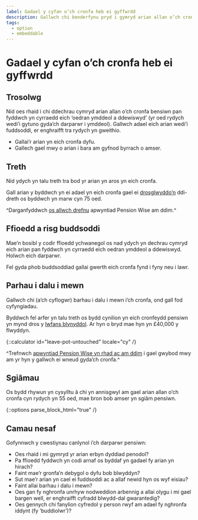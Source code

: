 ```yaml
---
label: Gadael y cyfan o’ch cronfa heb ei gyffwrdd
description: Gallwch chi benderfynu pryd i gymryd arian allan o’ch cronfa bensiwn.
tags:
  - option
  - embeddable
---
```


# Gadael y cyfan o’ch cronfa heb ei gyffwrdd

## Trosolwg

Nid oes rhaid i chi ddechrau cymryd arian allan o’ch cronfa bensiwn pan fyddwch yn cyrraedd eich ‘oedran ymddeol a ddewiswyd’ (yr oed rydych wedi’i gytuno gyda’ch darparwr i ymddeol). Gallwch adael eich arian wedi’i fuddsoddi, er enghraifft tra rydych yn gweithio.

- Gallai’r arian yn eich cronfa dyfu.
- Gallech gael mwy o arian i bara am gyfnod byrrach o amser.

## Treth

Nid ydych yn talu treth tra bod yr arian yn aros yn eich cronfa.

Gall arian y byddwch yn ei adael yn eich cronfa gael ei [drosglwyddo’n](/cy/when-you-die) ddi-dreth os byddwch yn marw cyn 75 oed.

^Darganfyddwch [os allwch drefnu](/cy/pension-type-tool) apwyntiad Pension Wise am ddim.^

## Ffioedd a risg buddsoddi

Mae’n bosibl y codir ffioedd ychwanegol os nad ydych yn dechrau cymryd eich arian pan fyddwch yn cyrraedd eich oedran ymddeol a ddewiswyd. Holwch eich darparwr.

Fel gyda phob buddsoddiad gallai gwerth eich cronfa fynd i fyny neu i lawr.

## Parhau i dalu i mewn

Gallwch chi (a’ch cyflogwr) barhau i dalu i mewn i’ch cronfa, ond gall fod cyfyngiadau.

Byddwch fel arfer yn talu treth os bydd cynilion yn eich cronfeydd pensiwn yn mynd dros y [lwfans blynyddol](https://www.gov.uk/tax-on-your-private-pension/annual-allowance). Ar hyn o bryd mae hyn yn £40,000 y flwyddyn.

{::calculator id="leave-pot-untouched" locale="cy" /}

^Trefnwch [apwyntiad Pension Wise yn rhad ac am ddim](/cy/appointments?icn=book-appointment&amp;ici=bottom-guaranteed-income) i gael gwybod mwy am yr hyn y gallwch ei wneud gyda’ch cronfa.^

## Sgiâmau

Os bydd rhywun yn cysylltu â chi yn annisgwyl am gael arian allan o’ch cronfa cyn rydych yn 55 oed, mae bron bob amser yn sgiâm pensiwn.

{::options parse_block_html="true" /}
<div class="next-steps next-steps--leave-pot-untouched">

## Camau nesaf

Gofynnwch y cwestiynau canlynol i’ch darparwr pensiwn:

- Oes rhaid i mi gymryd yr arian erbyn dyddiad penodol?
- Pa ffioedd fyddwch yn codi arnaf os byddaf yn gadael fy arian yn hirach?
- Faint mae’r gronfa’n debygol o dyfu bob blwyddyn?
- Sut mae’r arian yn cael ei fuddsoddi ac a allaf newid hyn os wyf eisiau?
- Faint allai barhau i dalu i mewn?
- Oes gan fy nghronfa unrhyw nodweddion arbennig a allai olygu i mi gael bargen well, er enghraifft cyfradd blwydd-dal gwarantedig?
- Oes gennych chi fanylion cyfredol y person rwyf am adael fy nghronfa iddynt (fy ‘buddiolwr’)?


</div>
